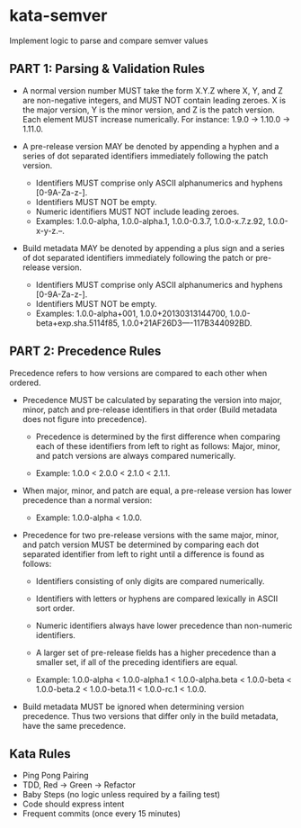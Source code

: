 # kata-semver

Implement logic to parse and compare semver values

## PART 1: Parsing & Validation Rules

* A normal version number MUST take the form X.Y.Z where X, Y, and Z are non-negative integers, and MUST NOT contain leading zeroes. X is the major version, Y is the minor version, and Z is the patch version. Each element MUST increase numerically. For instance: 1.9.0 -> 1.10.0 -> 1.11.0.

* A pre-release version MAY be denoted by appending a hyphen and a series of dot separated identifiers immediately following the patch version.
  * Identifiers MUST comprise only ASCII alphanumerics and hyphens [0-9A-Za-z-].
  * Identifiers MUST NOT be empty.
  * Numeric identifiers MUST NOT include leading zeroes.
  * Examples: 1.0.0-alpha, 1.0.0-alpha.1, 1.0.0-0.3.7, 1.0.0-x.7.z.92, 1.0.0-x-y-z.–.

* Build metadata MAY be denoted by appending a plus sign and a series of dot separated identifiers immediately following the patch or pre-release version.
  * Identifiers MUST comprise only ASCII alphanumerics and hyphens [0-9A-Za-z-].
  * Identifiers MUST NOT be empty.  
  * Examples: 1.0.0-alpha+001, 1.0.0+20130313144700, 1.0.0-beta+exp.sha.5114f85, 1.0.0+21AF26D3—-117B344092BD.

## PART 2: Precedence Rules

Precedence refers to how versions are compared to each other when ordered.

* Precedence MUST be calculated by separating the version into major, minor, patch and pre-release identifiers in that order (Build metadata does not figure into precedence).

  * Precedence is determined by the first difference when comparing each of these identifiers from left to right as follows: Major, minor, and patch versions are always compared numerically.

  * Example: 1.0.0 < 2.0.0 < 2.1.0 < 2.1.1.

* When major, minor, and patch are equal, a pre-release version has lower precedence than a normal version:
  * Example: 1.0.0-alpha < 1.0.0.

* Precedence for two pre-release versions with the same major, minor, and patch version MUST be determined by comparing each dot separated identifier from left to right until a difference is found as follows:

  * Identifiers consisting of only digits are compared numerically.

  * Identifiers with letters or hyphens are compared lexically in ASCII sort order.

  * Numeric identifiers always have lower precedence than non-numeric identifiers.

  * A larger set of pre-release fields has a higher precedence than a smaller set, if all of the preceding identifiers are equal.

  * Example: 1.0.0-alpha < 1.0.0-alpha.1 < 1.0.0-alpha.beta < 1.0.0-beta < 1.0.0-beta.2 < 1.0.0-beta.11 < 1.0.0-rc.1 < 1.0.0.

* Build metadata MUST be ignored when determining version precedence. Thus two versions that differ only in the build metadata, have the same precedence.

## Kata Rules

* Ping Pong Pairing
* TDD, Red -> Green -> Refactor
* Baby Steps (no logic unless required by a failing test)
* Code should express intent
* Frequent commits (once every 15 minutes)